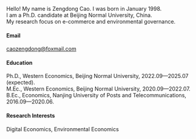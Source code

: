 
Hello! My name is Zengdong Cao. I was born in January 1998. \
I am a Ph.D. candidate at Beijing Normal University, China.    \
My research focus on e-commerce and environmental governance.

#### Email
caozengdong@foxmail.com

#### Education
Ph.D., Western Economics, Beijing Normal University, 2022.09—2025.07 (expected).\
M.Ec., Western Economics, Beijing Normal University, 2020.09—2022.07.\
B.Ec., Economics, Nanjing University of Posts and Telecommunications, 2016.09—2020.06.

#### Research Interests
Digital Economics, Environmental Economics

